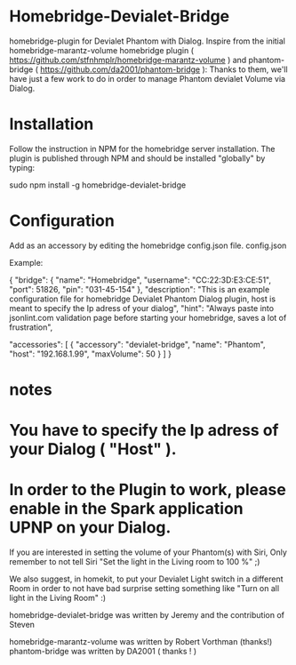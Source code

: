 # Homebridge-Devialet-Bridge

homebridge-plugin for Devialet Phantom with Dialog. Inspire from the initial homebridge-marantz-volume homebridge plugin ( https://github.com/stfnhmplr/homebridge-marantz-volume ) and phantom-bridge ( https://github.com/da2001/phantom-bridge ): Thanks to them, we'll have just a few work to do in order to manage Phantom devialet Volume via Dialog.


# Installation

Follow the instruction in NPM for the homebridge server installation. The plugin is published through NPM and should be installed "globally" by typing:

sudo npm install -g homebridge-devialet-bridge


# Configuration

Add as an accessory by editing the homebridge config.json file.
config.json

Example:

{
    "bridge": {
    "name": "Homebridge",
      "username": "CC:22:3D:E3:CE:51",
      "port": 51826,
      "pin": "031-45-154"
      },
  "description": "This is an example configuration file for homebridge Devialet Phantom Dialog plugin, 
  host is meant to specify the Ip adress of your dialog",
  "hint": "Always paste into jsonlint.com validation page before starting your homebridge, saves a lot of frustration",
  
  "accessories": [
     {
     "accessory": "devialet-bridge",
     "name": "Phantom",
     "host": "192.168.1.99",
     "maxVolume": 50
     }
   ]
}

# notes

# You have to specify the Ip adress of your Dialog ( "Host" ).
# In order to the Plugin to work, please enable in the Spark application UPNP on your Dialog.

If you are interested in setting the volume of your Phantom(s) with Siri, Only remember to not tell Siri "Set the light in the Living room to 100 %" ;)

We also suggest, in homekit, to put your Devialet Light switch in a different Room in order to not have bad surprise setting something like "Turn on all light in the Living Room" :)

homebridge-devialet-bridge was written by Jeremy and the contribution of Steven

homebridge-marantz-volume was written by Robert Vorthman (thanks!) phantom-bridge was written by DA2001 ( thanks ! )
